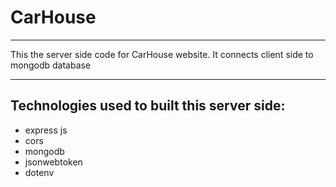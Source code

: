 # CarHouse
***

This the server side code for CarHouse website. It connects client side to mongodb database
***
## Technologies used to built this server side:
* express js
* cors
* mongodb
* jsonwebtoken
* dotenv